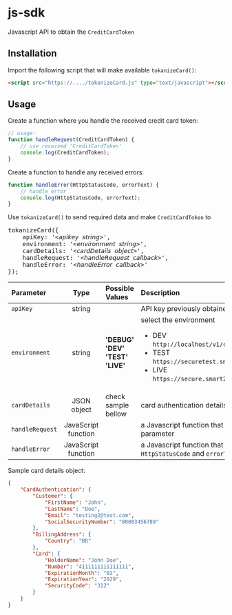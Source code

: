 # js-sdk

Javascript API to obtain the `CreditCardToken`

## Installation

Import the following script that will make available `tokanizeCard()`:
```html
<script src="https://..../tokenizeCard.js" type="text/javascript"></script>
```

## Usage

Create a function where you handle the received credit card token:
```javascript
// usage:
function handleRequest(CreditCardToken) {
    // use received 'CreditCardToken'
    console.log(CreditCardToken);
}
```

Create a function to handle any received errors:
```javascript
function handleError(HttpStatusCode, errorText) {
    // handle error
    console.log(HttpStatusCode, errorText);
}
```

Use `tokanizeCard()` to send required data and make `CreditCardToken` to 
<pre lang="javascript">
tokanizeCard({
    apiKey: '&lt;𝘢𝘱𝘪𝘬𝘦𝘺 𝘴𝘵𝘳𝘪𝘯𝘨&gt;', 
    environment: '&lt;𝘦𝘯𝘷𝘪𝘳𝘰𝘯𝘮𝘦𝘯𝘵 𝘴𝘵𝘳𝘪𝘯𝘨&gt;',
    cardDetails: '&lt;𝘤𝘢𝘳𝘥𝘋𝘦𝘵𝘢𝘪𝘭𝘴 𝘰𝘣𝘫𝘦𝘤𝘵&gt;',
    handleRequest: '&lt;𝘩𝘢𝘯𝘥𝘭𝘦𝘙𝘦𝘲𝘶𝘦𝘴𝘵 𝘤𝘢𝘭𝘭𝘣𝘢𝘤𝘬&gt;',
    handleError: '&lt;𝘩𝘢𝘯𝘥𝘭𝘦𝘌𝘳𝘳𝘰𝘳 𝘤𝘢𝘭𝘭𝘣𝘢𝘤𝘬&gt;'
});
</pre>

| Parameter         | Type          | Possible Values                       | Description                                   |
| :---              | :---:         | :---                                  | :---                                          |
| `apiKey`          | string        |                                       | API key previously obtained from S2P server   |
| `environment`     | string        | **'DEBUG'**<br />**'DEV'**<br />**'TEST'**<br />**'LIVE'** | select the environment <br /><ul><li>DEV <br />`http://localhost/v1/card/authenticate`</li><li>TEST <br />`https://securetest.smart2pay.com/v1/card/authenticate`</li><li>LIVE <br />`https://secure.smart2pay.com/v1/card/authenticate`</li></ul>    |
| `cardDetails`     | JSON object   | check sample bellow  | card authentication details in JSON format |
| `handleRequest`   | JavaScript function   |   | a Javascript function that will receive `CreditCardToken` as a parameter |
| `handleError`     | JavaScript function   |   | a Javascript function that will receive an error code: `HttpStatusCode` and `errorText` parameters |

Sample card details object:
```json
{
    "CardAuthentication": {
        "Customer": {
            "FirstName": "John",
            "LastName": "Doe",
            "Email": "testing2@test.com",
            "SocialSecurityNumber": "00003456789"
        },
        "BillingAddress": {
            "Country": "BR"
        },
        "Card": {
            "HolderName": "John Doe",
            "Number": "4111111111111111",
            "ExpirationMonth": "02",
            "ExpirationYear": "2029",
            "SecurityCode": "312"
        }
    }
}
```
